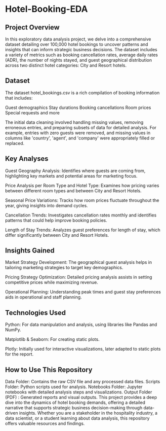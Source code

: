 # Hotel-Booking-EDA

## Project Overview
In this exploratory data analysis project, we delve into a comprehensive dataset detailing over 100,000 hotel bookings to uncover patterns and insights that can inform strategic business decisions. The dataset includes a variety of metrics such as booking cancellation rates, average daily rates (ADR), the number of nights stayed, and guest geographical distribution across two distinct hotel categories: City and Resort hotels.

## Dataset
The dataset hotel_bookings.csv is a rich compilation of booking information that includes:

Guest demographics
Stay durations
Booking cancellations
Room prices
Special requests and more

The initial data cleaning involved handling missing values, removing erroneous entries, and preparing subsets of data for detailed analysis. For example, entries with zero guests were removed, and missing values in columns like 'country', 'agent', and 'company' were appropriately filled or replaced.

## Key Analyses
Guest Geography Analysis: Identifies where guests are coming from, highlighting key markets and potential areas for marketing focus.

Price Analysis per Room Type and Hotel Type: Examines how pricing varies between different room types and between City and Resort Hotels.

Seasonal Price Variations: Tracks how room prices fluctuate throughout the year, giving insights into demand cycles.

Cancellation Trends: Investigates cancellation rates monthly and identifies patterns that could help improve booking policies.

Length of Stay Trends: Analyzes guest preferences for length of stay, which differ significantly between City and Resort Hotels.

## Insights Gained
Market Strategy Development: The geographical guest analysis helps in tailoring marketing strategies to target key demographics.

Pricing Strategy Optimization: Detailed pricing analysis assists in setting competitive prices while maximizing revenue.

Operational Planning: Understanding peak times and guest stay preferences aids in operational and staff planning.

## Technologies Used
Python: For data manipulation and analysis, using libraries like Pandas and NumPy.

Matplotlib & Seaborn: For creating static plots.

Plotly: Initially used for interactive visualizations, later adapted to static plots for the report.

## How to Use This Repository
Data Folder: Contains the raw CSV file and any processed data files.
Scripts Folder: Python scripts used for analysis.
Notebooks Folder: Jupyter notebooks with detailed analysis steps and visualizations.
Output Folder (PDF) : Generated reports and visual outputs.
This project provides a deep dive into the dynamics of hotel booking demands, offering a detailed narrative that supports strategic business decision-making through data-driven insights. Whether you are a stakeholder in the hospitality industry, a data scientist, or a student learning about data analysis, this repository offers valuable resources and findings.
